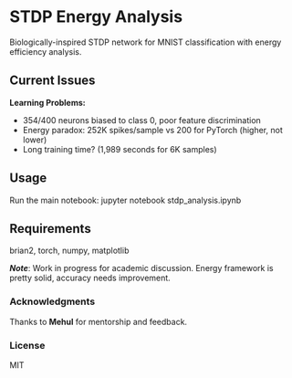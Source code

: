 # STDP Energy Analysis

Biologically-inspired STDP network for MNIST classification with energy efficiency analysis.


## Current Issues

**Learning Problems:**
- 354/400 neurons biased to class 0, poor feature discrimination
- Energy paradox: 252K spikes/sample vs 200 for PyTorch (higher, not lower)
- Long training time? (1,989 seconds for 6K samples)


## Usage

Run the main notebook:
jupyter notebook stdp_analysis.ipynb

## Requirements

brian2, torch, numpy, matplotlib


***Note***: Work in progress for academic discussion. Energy framework is pretty solid, accuracy needs improvement.

### Acknowledgments
Thanks to **Mehul** for mentorship and feedback.

### License
MIT
